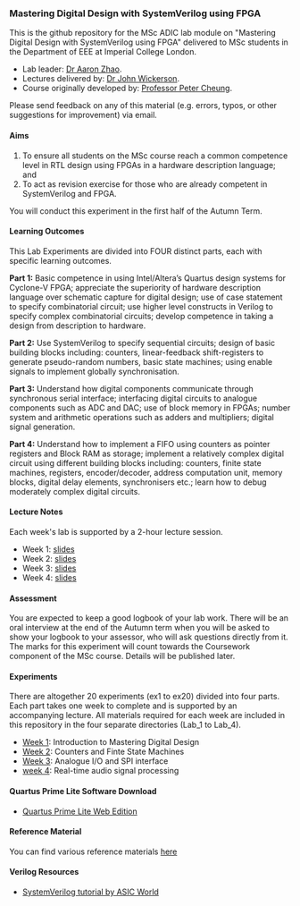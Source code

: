 ### Mastering Digital Design with SystemVerilog using FPGA

This is the github repository for the MSc ADIC lab module on "Mastering Digital Design with SystemVerilog using FPGA" delivered to MSc students in the Department of EEE at Imperial College London.

* Lab leader: [Dr Aaron Zhao](https://profiles.imperial.ac.uk/a.zhao).
* Lectures delivered by: [Dr John Wickerson](https://johnwickerson.github.io/).
* Course originally developed by: [Professor Peter Cheung](https://www.imperial.ac.uk/people/p.cheung).

Please send feedback on any of this material (e.g. errors, typos, or other suggestions for improvement) via email. 

#### Aims

1. To ensure all students on the MSc course reach a common competence level in RTL design using FPGAs in a hardware description language; and
2. To act as revision exercise for those who are already competent in SystemVerilog and FPGA.

You will conduct this experiment in the first half of the Autumn Term. 

#### Learning Outcomes

This Lab Experiments are divided into FOUR distinct parts, each with specific learning outcomes.

**Part 1:** Basic competence in using Intel/Altera’s Quartus design systems for Cyclone-V FPGA; appreciate the superiority of hardware description language over schematic capture for digital design; use of case statement to specify combinatorial circuit; use higher level constructs in Verilog to specify complex combinatorial circuits; develop competence in taking a design from description to hardware.

**Part 2:** Use SystemVerilog to specify sequential circuits; design of basic building blocks including: counters, linear-feedback shift-registers to generate pseudo-random numbers, basic state machines; using enable signals to implement globally synchronisation.

**Part 3:** Understand how digital components communicate through synchronous serial interface; interfacing digital circuits to analogue components such as ADC and DAC; use of block memory in FPGAs; number system and arithmetic operations such as adders and multipliers; digital signal generation.

**Part 4:** Understand how to implement a FIFO using counters as pointer registers and Block RAM as storage; implement a relatively complex digital circuit using different building blocks including: counters, finite state machines, registers, encoder/decoder, address computation unit, memory blocks, digital delay elements, synchronisers etc.; learn how to debug moderately complex digital circuits.

#### Lecture Notes

Each week's lab is supported by a 2-hour lecture session.

* Week 1: [slides](./lectures/lecture1.pdf)
* Week 2: [slides](./lectures/lecture2.pdf)
* Week 3: [slides](./lectures/lecture3.pdf)
* Week 4: [slides](./lectures/lecture4.pdf)
#### Assessment

You are expected to keep a good logbook of your lab work. There will be an oral interview at the end of the Autumn term when you will be asked to show your logbook to your assessor, who will ask questions directly from it. The marks for this experiment will count towards the Coursework component of the MSc course.  Details will be published later.

#### Experiments

 There are altogether 20 experiments (ex1 to ex20) divided into four parts. Each part takes one week to complete and is supported by an accompanying lecture.  All materials required for each week are included in this repository in the four separate directories (Lab_1 to Lab_4).

* [Week 1](./Lab_1): Introduction to Mastering Digital Design
* [Week 2](./Lab_2): Counters and Finte State Machines
* [Week 3](./Lab_3): Analogue I/O and SPI interface
* [week 4](./Lab_4): Real-time audio signal processing

#### Quartus Prime Lite Software Download

* [Quartus Prime Lite Web Edition](https://www.intel.com/content/www/us/en/software-kit/660907/intel-quartus-prime-lite-edition-design-software-version-20-1-1-for-windows.html)

#### Reference Material

You can find various reference materials [here](./reference_material/)

#### Verilog Resources

* [SystemVerilog tutorial by ASIC World](https://www.asic-world.com/systemverilog/tutorial.html)
